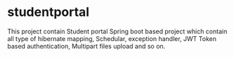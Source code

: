 # studentportal
This project contain Student portal Spring boot based project which contain all type of hibernate mapping, Schedular, exception handler, JWT Token based authentication, Multipart files upload and so on.
